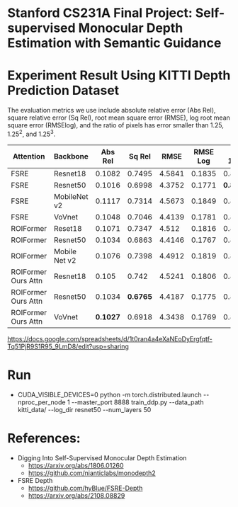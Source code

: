 # Stanford CS231A Final Project: Self-supervised Monocular Depth Estimation with Semantic Guidance

# Experiment Result Using KITTI Depth Prediction Dataset
The evaluation metrics we use include absolute relative error (Abs Rel), square relative error (Sq Rel), root mean square error (RMSE), log root mean square error (RMSElog), and the ratio of pixels has error smaller than $1.25$, $1.25^2$, and $1.25^3$.

| Attention | Backbone | Abs Rel	| Sq Rel | RMSE	|  RMSE Log | $< 1.25$ | $< 1.25^2$ | $< 1.25 ^3$| 
| ------------- | ------------- | ------------- | ------------- | ------------- | ------------- | ------------- | ------------- | ------------- |
| FSRE | Resnet18 | 0.1082 | 0.7495|	4.5841 | 0.1835 | 0.8833 | 0.9637 | 0.9834 | 
| FSRE | Resnet50 | 0.1016 |	0.6998|	4.3752 | 0.1771 | $\textbf{0.8953}$ | $\textbf{0.9668}$ | 0.9842 | 
| FSRE | MobileNet v2 | 0.1117 | 0.7314 | 4.5673 | 0.1849 | 0.8747 | 0.9633 | 0.9841 | 
| FSRE | VoVnet |  0.1048 | 0.7046 | 4.4139 | 0.1781 | 0.8895 | 0.9655 | 0.9843 | 
| ROIFormer | Reset18 | 0.1071	| 0.7347 | 4.512 | 0.1816 | 0.8856 | 0.9650 | 0.9839 | 
| ROIFormer | Resnet50 |	0.1034	| 0.6863 | 4.4146 | 0.1767 | 0.8905 | 0.9660 | 0.9846 | 
| ROIFormer | Mobile Net v2 | 0.1076	| 0.7398 | 4.4912 | 0.1819 | 0.8847 | 0.9645 | 0.9839 |  
| ROIFormer Ours Attn | Resnet18 | 0.105	| 0.742	| 4.5241 | 0.1806 | 0.8883 | 0.9644 | 0.9839 | 
| ROIFormer Ours Attn | Resnet50 | 0.1034	| $\textbf{0.6765}$ | 4.4187	| 0.1775 | 0.8897 | 0.966 | $\textbf{0.9847}$ | 
| ROIFormer Ours Attn | VoVnet | $\textbf{0.1027}$	| 0.6918 | 4.3438 | 0.1769 | 0.8921 | 0.9661 | 0.9844 | 

https://docs.google.com/spreadsheets/d/1t0ran4a4eXaNEoDyErgfqtf-Tq51PjR9S1R95_9LmD8/edit?usp=sharing

# Run 
* CUDA_VISIBLE_DEVICES=0 python -m torch.distributed.launch --nproc_per_node 1 --master_port 8888 train_ddp.py --data_path kitti_data/ --log_dir resnet50 --num_layers 50

# References: 
* Digging Into Self-Supervised Monocular Depth Estimation
  * https://arxiv.org/abs/1806.01260
   * https://github.com/nianticlabs/monodepth2
* FSRE Depth 
   * https://github.com/hyBlue/FSRE-Depth 
   * https://arxiv.org/abs/2108.08829

